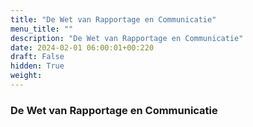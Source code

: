 ```yaml
---
title: "De Wet van Rapportage en Communicatie"
menu_title: ""
description: "De Wet van Rapportage en Communicatie"
date: 2024-02-01 06:00:01+00:220
draft: False
hidden: True
weight:
---
```

### De Wet van Rapportage en Communicatie


